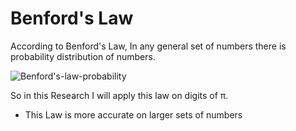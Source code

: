 # Benford's Law

According to Benford's Law, In any general set of numbers there is probability distribution of numbers.

![Benford's-law-probability](https://upload.wikimedia.org/wikipedia/commons/thumb/4/46/Rozklad_benforda.svg/1024px-Rozklad_benforda.svg.png)

So in this Research I will apply this law on digits of π.

* This Law is more accurate on larger sets of numbers